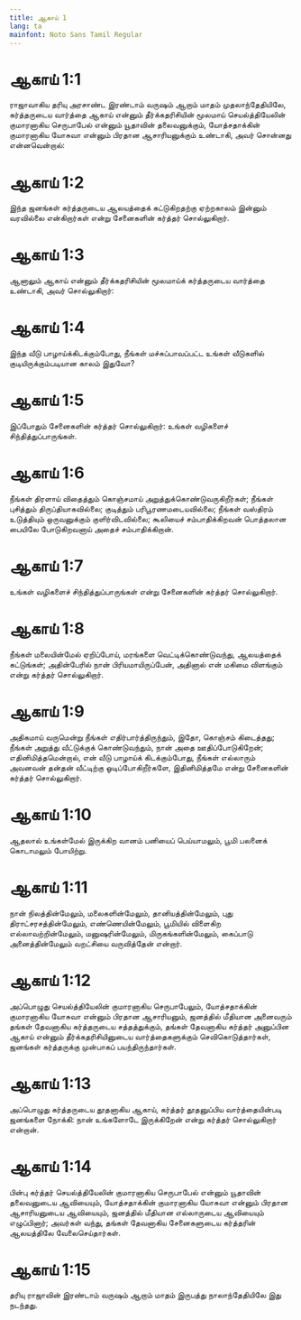 ```yaml
---
title: ஆகாய் 1
lang: ta
mainfont: Noto Sans Tamil Regular
---
```


# ஆகாய் 1:1

ராஜாவாகிய தரியு அரசாண்ட இரண்டாம் வருஷம் ஆறாம் மாதம் முதலாந்தேதியிலே, கர்த்தருடைய வார்த்தை ஆகாய் என்னும் தீர்க்கதரிசியின் மூலமாய் செயல்த்தியேலின் குமாரனாகிய செருபாபேல் என்னும் யூதாவின் தலைவனுக்கும், யோத்சதாக்கின் குமாரனாகிய யோசுவா என்னும் பிரதான ஆசாரியனுக்கும் உண்டாகி, அவர் சொன்னது என்னவென்றால்:

# ஆகாய் 1:2

இந்த ஜனங்கள் கர்த்தருடைய ஆலயத்தைக் கட்டுகிறதற்கு ஏற்றகாலம் இன்னும் வரவில்லை என்கிறார்கள் என்று சேனைகளின் கர்த்தர் சொல்லுகிறார்.

# ஆகாய் 1:3

ஆனாலும் ஆகாய் என்னும் தீர்க்கதரிசியின் மூலமாய்க் கர்த்தருடைய வார்த்தை உண்டாகி, அவர் சொல்லுகிறார்:

# ஆகாய் 1:4

இந்த வீடு பாழாய்க்கிடக்கும்போது, நீங்கள் மச்சுப்பாவப்பட்ட உங்கள் வீடுகளில் குடியிருக்கும்படியான காலம் இதுவோ?

# ஆகாய் 1:5

இப்போதும் சேனைகளின் கர்த்தர் சொல்லுகிறார்: உங்கள் வழிகளைச் சிந்தித்துப்பாருங்கள்.

# ஆகாய் 1:6

நீங்கள் திரளாய் விதைத்தும் கொஞ்சமாய் அறுத்துக்கொண்டுவருகிறீர்கள்; நீங்கள் புசித்தும் திருப்தியாகவில்லை; குடித்தும் பரிபூரணமடையவில்லை; நீங்கள் வஸ்திரம் உடுத்தியும் ஒருவனுக்கும் குளிர்விடவில்லை; கூலியைச் சம்பாதிக்கிறவன் பொத்தலான பையிலே போடுகிறவனாய் அதைச் சம்பாதிக்கிறான்.

# ஆகாய் 1:7

உங்கள் வழிகளைச் சிந்தித்துப்பாருங்கள் என்று சேனைகளின் கர்த்தர் சொல்லுகிறார்.

# ஆகாய் 1:8

நீங்கள் மலையின்மேல் ஏறிப்போய், மரங்களை வெட்டிக்கொண்டுவந்து, ஆலயத்தைக் கட்டுங்கள்; அதின்பேரில் நான் பிரியமாயிருப்பேன், அதினால் என் மகிமை விளங்கும் என்று கர்த்தர் சொல்லுகிறார்.

# ஆகாய் 1:9

அதிகமாய் வருமென்று நீங்கள் எதிர்பார்த்திருந்தும், இதோ, கொஞ்சம் கிடைத்தது; நீங்கள் அறுத்து வீட்டுக்குக் கொண்டுவந்தும், நான் அதை ஊதிப்போடுகிறேன்; எதினிமித்தமென்றால், என் வீடு பாழாய்க் கிடக்கும்போது, நீங்கள் எல்லாரும் அவனவன் தன்தன் வீட்டிற்கு ஓடிப்போகிறீர்களே, இதினிமித்தமே என்று சேனைகளின் கர்த்தர் சொல்லுகிறார்.

# ஆகாய் 1:10

ஆதலால் உங்கள்மேல் இருக்கிற வானம் பனியைப் பெய்யாமலும், பூமி பலனைக் கொடாமலும் போயிற்று.

# ஆகாய் 1:11

நான் நிலத்தின்மேலும், மலைகளின்மேலும், தானியத்தின்மேலும், புது திராட்சரசத்தின்மேலும், எண்ணெயின்மேலும், பூமியில் விளைகிற எல்லாவற்றின்மேலும், மனுஷரின்மேலும், மிருகங்களின்மேலும், கைப்பாடு அனைத்தின்மேலும் வறட்சியை வருவித்தேன் என்றார்.

# ஆகாய் 1:12

அப்பொழுது செயல்த்தியேலின் குமாரனாகிய செருபாபேலும், யோத்சதாக்கின் குமாரனாகிய யோசுவா என்னும் பிரதான ஆசாரியனும், ஜனத்தில் மீதியான அனைவரும் தங்கள் தேவனாகிய கர்த்தருடைய சத்தத்துக்கும், தங்கள் தேவனாகிய கர்த்தர் அனுப்பின ஆகாய் என்னும் தீர்க்கதரிசியினுடைய வார்த்தைகளுக்கும் செவிகொடுத்தார்கள், ஜனங்கள் கர்த்தருக்கு முன்பாகப் பயந்திருந்தார்கள்.

# ஆகாய் 1:13

அப்பொழுது கர்த்தருடைய தூதனாகிய ஆகாய், கர்த்தர் தூதனுப்பிய வார்த்தையின்படி ஜனங்களை நோக்கி: நான் உங்களோடே இருக்கிறேன் என்று கர்த்தர் சொல்லுகிறார் என்றான்.

# ஆகாய் 1:14

பின்பு கர்த்தர் செயல்த்தியேலின் குமாரனாகிய செருபாபேல் என்னும் யூதாவின் தலைவனுடைய ஆவியையும், யோத்சதாக்கின் குமாரனாகிய யோசுவா என்னும் பிரதான ஆசாரியனுடைய ஆவியையும், ஜனத்தில் மீதியான எல்லாருடைய ஆவியையும் எழுப்பினார்; அவர்கள் வந்து, தங்கள் தேவனாகிய சேனைகளுடைய கர்த்தரின் ஆலயத்திலே வேலைசெய்தார்கள்.

# ஆகாய் 1:15

தரியு ராஜாவின் இரண்டாம் வருஷம் ஆறாம் மாதம் இருபத்து நாலாந்தேதியிலே இது நடந்தது.

